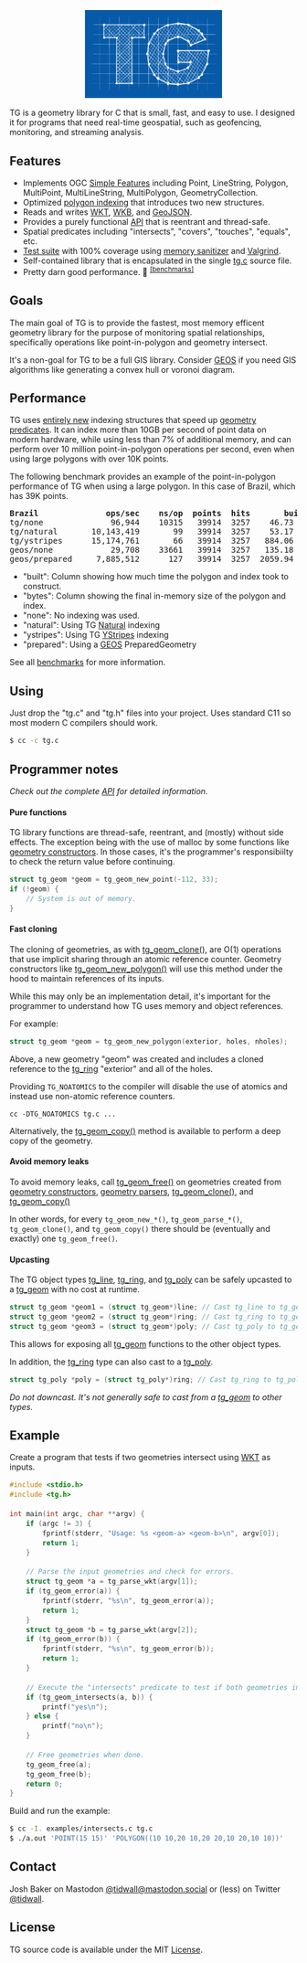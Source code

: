 <p align="center">
<img src="docs/assets/logo.png" width="240" alt="TG">
</p>

TG is a geometry library for C that is small, fast, and easy to use.
I designed it for programs that need real-time geospatial, such as geofencing, monitoring, and streaming analysis.

## Features

- Implements OGC [Simple Features](https://en.wikipedia.org/wiki/Simple_Features) including Point, LineString, Polygon, MultiPoint, MultiLineString, MultiPolygon, GeometryCollection. 
- Optimized [polygon indexing](docs/POLYGON_INDEXING.md) that introduces two new structures.
- Reads and writes [WKT](https://en.wikipedia.org/wiki/Well-known_text_representation_of_geometry), [WKB](https://en.wikipedia.org/wiki/Well-known_text_representation_of_geometry), and [GeoJSON](https://en.wikipedia.org/wiki/GeoJSON).
- Provides a purely functional [API](docs/API.md) that is reentrant and thread-safe.
- Spatial predicates including "intersects", "covers", "touches", "equals", etc.
- [Test suite](tests/README.md) with 100% coverage using [memory sanitizer](https://clang.llvm.org/docs/MemorySanitizer.html) and [Valgrind](https://valgrind.org).
- Self-contained library that is encapsulated in the single [tg.c](tg.c) source file.
- Pretty darn good performance. 🚀 <sup>[[benchmarks]](docs/BENCHMARKS.md)</sup>

## Goals

The main goal of TG is to provide the fastest, most memory efficent geometry library for the purpose of monitoring spatial relationships, specifically operations like point-in-polygon and geometry intersect.

It's a non-goal for TG to be a full GIS library. Consider [GEOS](https://libgeos.org) if you need GIS algorithms like generating a convex hull or voronoi diagram.

## Performance

TG uses [entirely new](docs/POLYGON_INDEXING.md) indexing structures that speed up [geometry predicates](docs/API.md#geometry-predicates). It can index more than 10GB per second of point data on modern hardware, while using less than 7% of additional memory, and can perform over 10 million point-in-polygon operations per second, even when using large polygons with over 10K points.

The following benchmark provides an example of the point-in-polygon performance
of TG when using a large polygon. In this case of Brazil, which has 39K points.

<pre>
<b>Brazil              ops/sec    ns/op  points  hits       built      bytes</b>
tg/none              96,944    10315   39914  3257    46.73 µs    638,720
tg/natural       10,143,419       99   39914  3257    53.17 µs    681,360
tg/ystripes      15,174,761       66   39914  3257   884.06 µs  1,059,548
geos/none            29,708    33661   39914  3257   135.18 µs    958,104
geos/prepared     7,885,512      127   39914  3257  2059.94 µs  3,055,496
</pre>

- "built": Column showing how much time the polygon and index took to construct.
- "bytes": Column showing the final in-memory size of the polygon and index.
- "none": No indexing was used.
- "natural": Using TG [Natural](docs/POLYGON_INDEXING.md#natural) indexing
- "ystripes": Using TG [YStripes](docs/POLYGON_INDEXING.md#ystripes) indexing
- "prepared": Using a [GEOS](https://libgeos.org) PreparedGeometry

See all [benchmarks](docs/BENCHMARKS.md) for more information.

## Using

Just drop the "tg.c" and "tg.h" files into your project. 
Uses standard C11 so most modern C compilers should work.

```sh
$ cc -c tg.c
```

## Programmer notes

*Check out the complete [API](docs/API.md) for detailed information.*

#### Pure functions

TG library functions are thread-safe, reentrant, and (mostly) without side
effects.
The exception being with the use of malloc by some functions like
[geometry constructors](docs/API.md#geometry-constructors).
In those cases, it's the programmer's responsibiilty to check the return value
before continuing.

```c
struct tg_geom *geom = tg_geom_new_point(-112, 33);
if (!geom) {
    // System is out of memory.
}
```

#### Fast cloning

The cloning of geometries, as with [tg_geom_clone()](docs/API.md#tg_geom_clone), are
O(1) operations that use implicit sharing through an atomic reference counter.
Geometry constructors like [tg_geom_new_polygon()](docs/API.md#tg_geom_new_polygon) will
use this method under the hood to maintain references of its inputs.

While this may only be an implementation detail, it's important for the
programmer to understand how TG uses memory and object references.

For example:

```c
struct tg_geom *geom = tg_geom_new_polygon(exterior, holes, nholes);
```

Above, a new geometry "geom" was created and includes a cloned reference to the 
[tg_ring](docs/API.md#tg_ring) "exterior" and all of the holes.

Providing `TG_NOATOMICS` to the compiler will disable the use of atomics and 
instead use non-atomic reference counters.

```
cc -DTG_NOATOMICS tg.c ...
```

Alternatively, the [tg_geom_copy()](docs/API.md#tg_geom_copy) method is available to perform a deep copy of the
geometry.

#### Avoid memory leaks

To avoid memory leaks, call [tg_geom_free()](docs/API.md#tg_geom_free) on geometries
created from [geometry constructors](docs/API.md#geometry-constructors), 
[geometry parsers](docs/API.md#geometry-parsing), [tg_geom_clone()](docs/API.md#tg_geom_clone), and [tg_geom_copy()](docs/API.md#tg_geom_copy)

In other words, for every `tg_geom_new_*()`, `tg_geom_parse_*()`, 
`tg_geom_clone()`, and `tg_geom_copy()` there should be (eventually and exactly)
one `tg_geom_free()`.

#### Upcasting

The TG object types [tg_line](docs/API.md#tg_line), [tg_ring](docs/API.md#tg_ring), and 
[tg_poly](docs/API.md#tg_poly) can be safely upcasted to a [tg_geom](docs/API.md#tg_geom) with no
cost at runtime.

```c
struct tg_geom *geom1 = (struct tg_geom*)line; // Cast tg_line to tg_geom
struct tg_geom *geom2 = (struct tg_geom*)ring; // Cast tg_ring to tg_geom
struct tg_geom *geom3 = (struct tg_geom*)poly; // Cast tg_poly to tg_geom
```

This allows for exposing all [tg_geom](docs/API.md#tg_geom) functions to the other
object types.

In addition, the [tg_ring](docs/API.md#tg_ring) type can also cast to a
[tg_poly](docs/API.md#tg_poly).

```c
struct tg_poly *poly = (struct tg_poly*)ring; // Cast tg_ring to tg_poly
```

*Do not downcast. It's not generally safe to cast from a [tg_geom](docs/API.md#tg_geom) to other
types.*


## Example

Create a program that tests if two geometries intersect using [WKT](https://en.wikipedia.org/wiki/Well-known_text_representation_of_geometry) as inputs.

```c
#include <stdio.h>
#include <tg.h>

int main(int argc, char **argv) {
    if (argc != 3) {
        fprintf(stderr, "Usage: %s <geom-a> <geom-b>\n", argv[0]);
        return 1;
    }

    // Parse the input geometries and check for errors.
    struct tg_geom *a = tg_parse_wkt(argv[1]);
    if (tg_geom_error(a)) {
        fprintf(stderr, "%s\n", tg_geom_error(a));
        return 1;
    }
    struct tg_geom *b = tg_parse_wkt(argv[2]);
    if (tg_geom_error(b)) {
        fprintf(stderr, "%s\n", tg_geom_error(b));
        return 1;
    }

    // Execute the "intersects" predicate to test if both geometries intersect.
    if (tg_geom_intersects(a, b)) {
        printf("yes\n");
    } else {
        printf("no\n");
    }

    // Free geometries when done.
    tg_geom_free(a);
    tg_geom_free(b);
    return 0;
}
```

Build and run the example:

```sh
$ cc -I. examples/intersects.c tg.c
$ ./a.out 'POINT(15 15)' 'POLYGON((10 10,20 10,20 20,10 20,10 10))'
```

## Contact

Josh Baker on Mastodon [@tidwall@mastodon.social](https://mastodon.social/@tidwall) or (less) on Twitter [@tidwall](https://twitter.com/tidwall).

## License

TG source code is available under the MIT [License](/LICENSE).
